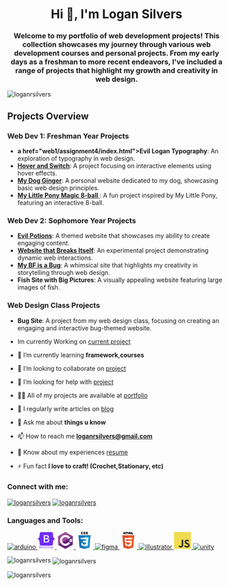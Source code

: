 <h1 align="center">Hi 👋, I'm Logan Silvers</h1>
<h3 align="center">Welcome to my portfolio of web development projects! This collection showcases my journey through various web development courses and personal projects. From my early days as a freshman to more recent endeavors, I've included a range of projects that highlight my growth and creativity in web design.</h3>

<p align="left"> <img src="https://komarev.com/ghpvc/?username=loganrsilvers&label=Profile%20views&color=0e75b6&style=flat" alt="loganrsilvers" /> </p>

<h2>Projects Overview</h2>

<h3>Web Dev 1: Freshman Year Projects</h3>

<ul>
    <li><b>a href="web1/assignment4/index.html">Evil Logan Typography</a></b>: An exploration of typography in web design.</li>
    <li><b><a href="web1/assignment5/index.html">Hover and Switch</a></b>: A project focusing on interactive elements using hover effects.</li>
    <li><b><a href="web1/assignment6/index.html">My Dog Ginger</a></b>: A personal website dedicated to my dog, showcasing basic web design principles.</li>
    <li><b><a href="web1/assignment7/index.html">My Little Pony Magic 8-ball </a></b>: A fun project inspired by My Little Pony, featuring an interactive 8-ball.</li>
</ul>

<h3>Web Dev 2: Sophomore Year Projects</h3>

<ul>
    <li><b><a href="web2/assignment3/index.html">Evil Potions</a></b>: A themed website that showcases my ability to create engaging content.</li>
    <li><b><a href="web2/assignment4/index.html"> Website that Breaks Itself</a></b>: An experimental project demonstrating dynamic web interactions.</li>
    <li><b> <a href="web2/assignment5/index.html">My BF is a Bug</a></b>: A whimsical site that highlights my creativity in storytelling through web design.</li>
    <li><b>Fish Site with Big Pictures</b>: A visually appealing website featuring large images of fish.</li>
</ul>

<h3>Web Design Class Projects</h3>

<ul>
    <li><b>Bug Site</b>: A project from my web design class, focusing on creating an engaging and interactive bug-themed website.</li>
</ul>

- Im currently Working on [current project](project)

- 🌱 I’m currently learning **framework,courses**

- 👯 I’m looking to collaborate on [project](project)

- 🤝 I’m looking for help with [project](project)

- 👨‍💻 All of my projects are available at [portfolio](portfolio)

- 📝 I regularly write articles on [blog](blog)

- 💬 Ask me about **things u know**

- 📫 How to reach me **loganrsilvers@gmail.com**

- 📄 Know about my experiences [resume](resume)

- ⚡ Fun fact **I love to craft! (Crochet,Stationary, etc)**

<h3 align="left">Connect with me:</h3>
<p align="left">
<a href="https://linkedin.com/in/loganrsilvers" target="blank"><img align="center" src="https://raw.githubusercontent.com/rahuldkjain/github-profile-readme-generator/master/src/images/icons/Social/linked-in-alt.svg" alt="loganrsilvers" height="30" width="40" /></a>
<a href="https://instagram.com/loganrsilvers" target="blank"><img align="center" src="https://raw.githubusercontent.com/rahuldkjain/github-profile-readme-generator/master/src/images/icons/Social/instagram.svg" alt="loganrsilvers" height="30" width="40" /></a>
</p>

<h3 align="left">Languages and Tools:</h3>
<p align="left"> <a href="https://www.arduino.cc/" target="_blank" rel="noreferrer"> <img src="https://cdn.worldvectorlogo.com/logos/arduino-1.svg" alt="arduino" width="40" height="40"/> </a> <a href="https://getbootstrap.com" target="_blank" rel="noreferrer"> <img src="https://raw.githubusercontent.com/devicons/devicon/master/icons/bootstrap/bootstrap-plain-wordmark.svg" alt="bootstrap" width="40" height="40"/> </a> <a href="https://www.w3schools.com/cs/" target="_blank" rel="noreferrer"> <img src="https://raw.githubusercontent.com/devicons/devicon/master/icons/csharp/csharp-original.svg" alt="csharp" width="40" height="40"/> </a> <a href="https://www.w3schools.com/css/" target="_blank" rel="noreferrer"> <img src="https://raw.githubusercontent.com/devicons/devicon/master/icons/css3/css3-original-wordmark.svg" alt="css3" width="40" height="40"/> </a> <a href="https://www.figma.com/" target="_blank" rel="noreferrer"> <img src="https://www.vectorlogo.zone/logos/figma/figma-icon.svg" alt="figma" width="40" height="40"/> </a> <a href="https://www.w3.org/html/" target="_blank" rel="noreferrer"> <img src="https://raw.githubusercontent.com/devicons/devicon/master/icons/html5/html5-original-wordmark.svg" alt="html5" width="40" height="40"/> </a> <a href="https://www.adobe.com/in/products/illustrator.html" target="_blank" rel="noreferrer"> <img src="https://www.vectorlogo.zone/logos/adobe_illustrator/adobe_illustrator-icon.svg" alt="illustrator" width="40" height="40"/> </a> <a href="https://developer.mozilla.org/en-US/docs/Web/JavaScript" target="_blank" rel="noreferrer"> <img src="https://raw.githubusercontent.com/devicons/devicon/master/icons/javascript/javascript-original.svg" alt="javascript" width="40" height="40"/> </a> <a href="https://unity.com/" target="_blank" rel="noreferrer"> <img src="https://www.vectorlogo.zone/logos/unity3d/unity3d-icon.svg" alt="unity" width="40" height="40"/> </a> </p>

<p><img align="left" src="https://github-readme-stats.vercel.app/api/top-langs?username=loganrsilvers&show_icons=true&locale=en&layout=compact" alt="loganrsilvers" /></p>

<p>&nbsp;<img align="center" src="https://github-readme-stats.vercel.app/api?username=loganrsilvers&show_icons=true&locale=en" alt="loganrsilvers" /></p>

<p><img align="center" src="https://github-readme-streak-stats.herokuapp.com/?user=loganrsilvers&" alt="loganrsilvers" /></p>
